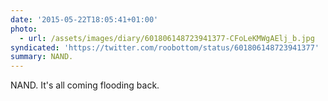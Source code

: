 ```yaml
---
date: '2015-05-22T18:05:41+01:00'
photo:
  - url: /assets/images/diary/601806148723941377-CFoLeKMWgAElj_b.jpg
syndicated: 'https://twitter.com/roobottom/status/601806148723941377'
summary: NAND.
---
```

NAND. It's all coming flooding back. 
